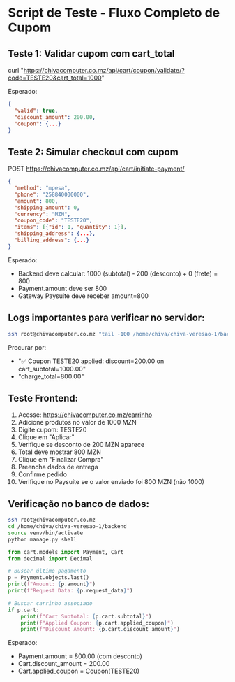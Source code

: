 # Script de Teste - Fluxo Completo de Cupom

## Teste 1: Validar cupom com cart_total
curl "https://chivacomputer.co.mz/api/cart/coupon/validate/?code=TESTE20&cart_total=1000"

Esperado:
```json
{
  "valid": true,
  "discount_amount": 200.00,
  "coupon": {...}
}
```

## Teste 2: Simular checkout com cupom
POST https://chivacomputer.co.mz/api/cart/initiate-payment/
```json
{
  "method": "mpesa",
  "phone": "258840000000",
  "amount": 800,
  "shipping_amount": 0,
  "currency": "MZN",
  "coupon_code": "TESTE20",
  "items": [{"id": 1, "quantity": 1}],
  "shipping_address": {...},
  "billing_address": {...}
}
```

Esperado:
- Backend deve calcular: 1000 (subtotal) - 200 (desconto) + 0 (frete) = 800
- Payment.amount deve ser 800
- Gateway Paysuite deve receber amount=800

## Logs importantes para verificar no servidor:
```bash
ssh root@chivacomputer.co.mz "tail -100 /home/chiva/chiva-veresao-1/backend/logs/gunicorn.log | grep -i coupon"
```

Procurar por:
- "✅ Coupon TESTE20 applied: discount=200.00 on cart_subtotal=1000.00"
- "charge_total=800.00"

## Teste Frontend:
1. Acesse: https://chivacomputer.co.mz/carrinho
2. Adicione produtos no valor de 1000 MZN
3. Digite cupom: TESTE20
4. Clique em "Aplicar"
5. Verifique se desconto de 200 MZN aparece
6. Total deve mostrar 800 MZN
7. Clique em "Finalizar Compra"
8. Preencha dados de entrega
9. Confirme pedido
10. Verifique no Paysuite se o valor enviado foi 800 MZN (não 1000)

## Verificação no banco de dados:
```bash
ssh root@chivacomputer.co.mz
cd /home/chiva/chiva-veresao-1/backend
source venv/bin/activate
python manage.py shell
```

```python
from cart.models import Payment, Cart
from decimal import Decimal

# Buscar último pagamento
p = Payment.objects.last()
print(f"Amount: {p.amount}")
print(f"Request Data: {p.request_data}")

# Buscar carrinho associado
if p.cart:
    print(f"Cart Subtotal: {p.cart.subtotal}")
    print(f"Applied Coupon: {p.cart.applied_coupon}")
    print(f"Discount Amount: {p.cart.discount_amount}")
```

Esperado:
- Payment.amount = 800.00 (com desconto)
- Cart.discount_amount = 200.00
- Cart.applied_coupon = Coupon(TESTE20)
